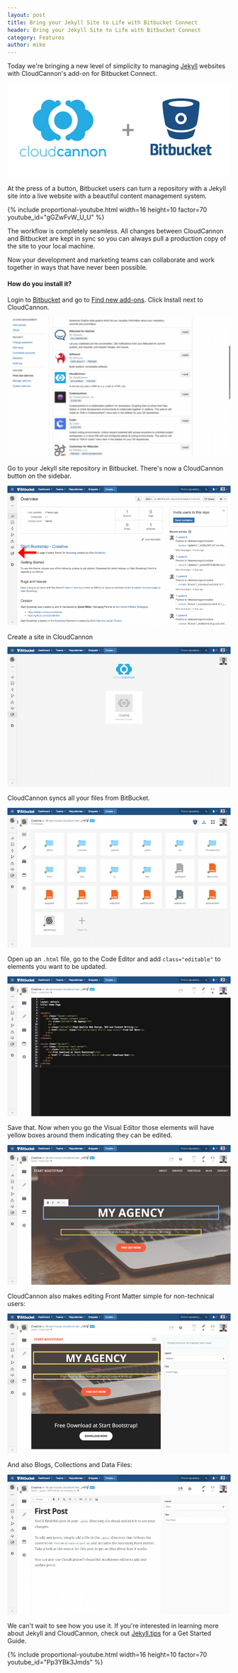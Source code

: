 ```yaml
---
layout: post
title: Bring your Jekyll Site to Life with Bitbucket Connect
header: Bring your Jekyll Site to Life with Bitbucket Connect
category: Features
author: mike
---
```


Today we're bringing a new level of simplicity to managing [Jekyll](http://jekyllrb.com) websites with CloudCannon's add-on for Bitbucket Connect.

![Bitbucket](/img/blog/bitbucket/bitbucket.png)

At the press of a button, Bitbucket users can turn a repository with a Jekyll site into a live website with a beautiful content management system.

{% include proportional-youtube.html width=16 height=10 factor=70 youtube_id="gGZwFvW_U_U" %}

The workflow is completely seamless. All changes between CloudCannon and Bitbucket are kept in sync so you can always pull a production copy of the site to your local machine.

Now your development and marketing teams can collaborate and work together in ways that have never been possible.

#### How do you install it?

Login to [Bitbucket](https://bitbucket.org/) and go to [Find new add-ons](https://bitbucket.org/account/addon-directory/). Click Install next to CloudCannon.

![List Add-ons](/img/blog/bitbucket/list.png)

Go to your Jekyll site repository in Bitbucket. There's now a CloudCannon button on the sidebar.

![Jekyll Repo](/img/blog/bitbucket/repo.png)

Create a site in CloudCannon

![Create Site](/img/blog/bitbucket/create.png)

CloudCannon syncs all your files from BitBucket.

![File Browser](/img/blog/bitbucket/file_browser.png)

Open up an `.html` file, go to the Code Editor and add `class="editable"` to elements you want to be updated.

![Code Editor](/img/blog/bitbucket/code_editor.png)

Save that. Now when you go the Visual Editor those elements will have yellow boxes around them indicating they can be edited.

![Visual Editor](/img/blog/bitbucket/visual_editor.png)

CloudCannon also makes editing Front Matter simple for non-technical users:

![Front Matter](/img/blog/bitbucket/front_matter.png)

And also Blogs, Collections and Data Files:

![Blog](/img/blog/bitbucket/blog.png)

We can't wait to see how you use it. If you're interested in learning more about Jekyll and CloudCannon, check out [Jekyll.tips](http://jekyll.tips) for a Get Started Guide.

{% include proportional-youtube.html width=16 height=10 factor=70 youtube_id="Pp3YBk3Jmds" %}
